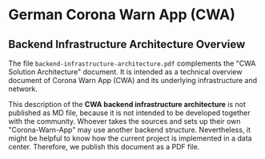 # German Corona Warn App (CWA)
## Backend Infrastructure Architecture Overview

The file ``backend-infrastructure-architecture.pdf`` complements the "CWA Solution Architecture" document. It is intended as a technical overview document of Corona Warn App (CWA) and its underlying infrastructure and network.

This description of the **CWA backend infrastructure architecture** is not published as MD file, because it is not intended to be developed together with the community. Whoever takes the sources and sets up their own "Corona-Warn-App" may use another backend structure. Nevertheless, it might be helpful to know how the current project is implemented in a data center. Therefore, we publish this document as a PDF file.
